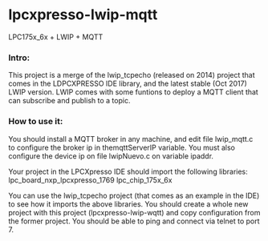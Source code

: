 # lpcxpresso-lwip-mqtt
LPC175x_6x + LWIP + MQTT


### Intro:

This project is a merge of the lwip_tcpecho (released on 2014) project that comes in the LDPCXPRESSO IDE library, and the latest stable (Oct 2017) LWIP version. LWIP comes with some funtions to deploy a MQTT client that can subscribe and publish to a topic. 

### How to use it:

You should install a MQTT broker in any machine, and edit file lwip_mqtt.c to configure the broker ip in themqttServerIP variable. You must also configure the device ip on file lwipNuevo.c on variable ipaddr.

  
Your project in the LPCXpresso IDE should import the following libraries: 
lpc_board_nxp_lpcxpresso_1769 lpc_chip_175x_6x

You can use the lwip_tcpecho project (that comes as an example in the IDE) to see how it imports the above libraries. You should create a whole new project with this project (lpcxpresso-lwip-wqtt) and copy configuration from the former project. You should be able to ping and connect via telnet to port 7. 

